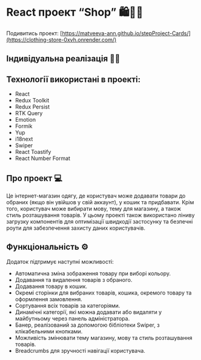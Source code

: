 # React проект “Shop” 🛍️👗👢
Подивитись проект: [https://matveeva-ann.github.io/stepProject-Cards/](https://clothing-store-0xvh.onrender.com/)

## Індивідуальна реалізація 👩‍💼

## Технології використані в проекті:
- React
- Redux Toolkit
- Redux Persist 
- RTK Query
- Emotion 
- Formik 
- Yup 
- i18next 
- Swiper  
- React Toastify 
- React Number Format


## Про проект 💻
Це інтернет-магазин одягу, де користувач може додавати товари до обраних (якщо він увійшов у свій аккаунт), у кошик та придбавати. Крім того, користувач може вибирати мову, тему для магазину, а також стиль розташування товарів. У цьому проекті також використано ліниву загрузку компонентів для оптимізації швидкодії застосунку та безпечні роути для забезпечення захисту даних користувачів.

## Функціональність ⚙️
 Додаток підтримує наступні можливості:
- Автоматична зміна зображення товару при виборі кольору.
- Додавання та видалення товарів з обраного.
- Додавання товару в кошик.
- Окремі сторінки для вибраних товарів, кошика, окремого товару та оформлення замовлення.
- Сортування всіх товарів за категоріями.
- Динамічні категорії, які можна додавати або видаляти у майбутньому через панель адміністратора.
- Банер, реалізований за допомогою бібліотеки Swiper, з клікабельними кнопками.
- Можливість змінювати тему магазину, мову та стиль розташування товарів.
- Breadcrumbs для зручності навігації користувача.
